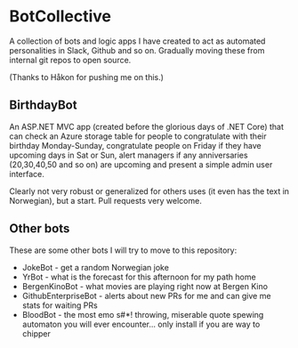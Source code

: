# BotCollective

A collection of bots and logic apps I have created to act as automated personalities in Slack, Github and so on. Gradually moving these from internal git repos to open source.

(Thanks to Håkon for pushing me on this.)

## BirthdayBot

An ASP.NET MVC app (created before the glorious days of .NET Core) that can check an Azure storage table for people to congratulate with their birthday Monday-Sunday, congratulate people on Friday if they have upcoming days in Sat or Sun, alert managers if any anniversaries (20,30,40,50 and so on) are upcoming and present a simple admin user interface.

Clearly not very robust or generalized for others uses (it even has the text in Norwegian), but a start. Pull requests very welcome.

## Other bots

These are some other bots I will try to move to this repository:

 * JokeBot - get a random Norwegian joke
 * YrBot - what is the forecast for this afternoon for my path home
 * BergenKinoBot - what movies are playing right now at Bergen Kino
 * GithubEnterpriseBot - alerts about new PRs for me and can give me stats for waiting PRs
 * BloodBot - the most emo s#*! throwing, miserable quote spewing automaton you will ever encounter... only install if you are way to chipper

